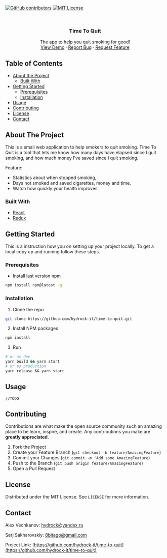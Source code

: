<!-- PROJECT SHIELDS -->
[![GitHub contributors]]()
[![MIT License][license-shield]][license-url]

<br />
<p align="center">

  <h3 align="center">Time To Quit</h3>

  <p align="center">
    The app to help you quit smoking for good!
    <br />
    <a href="https://time-to-quit.com/">View Demo</a>
    ·
    <a href="https://github.com/hydrock-it/time-to-quit/issues">Report Bug</a>
    ·
    <a href="https://github.com/hydrock-it/time-to-quit/issues">Request Feature</a>
  </p>
</p>


<!-- TABLE OF CONTENTS -->
## Table of Contents

* [About the Project](#about-the-project)
  * [Built With](#built-with)
* [Getting Started](#getting-started)
  * [Prerequisites](#prerequisites)
  * [Installation](#installation)
* [Usage](#usage)
* [Contributing](#contributing)
* [License](#license)
* [Contact](#contact)



<!-- ABOUT THE PROJECT -->
## About The Project

This is a small web application to help smokers to quit smoking. 
Time To Quit is a tool that lets me know how many days have elapsed since I quit smoking, and how much money I've saved since I quit smoking. 

Feature:
* Statistics about when stopped smoking, 
* Days not smoked and saved cigarettes, money and time.
* Watch how quickly your health improves

### Built With
* [React](https://reactjs.org/)
* [Redux](https://redux.js.org/)


<!-- GETTING STARTED -->
## Getting Started

This is a instruction how you on setting up your project locally.
To get a local copy up and running follow these steps.

### Prerequisites

* Install last version npm
```sh
npm install npm@latest -g
```

### Installation

1. Clone the repo
```sh
git clone https://github.com/hydrock-it/time-to-quit.git
```
2. Install NPM packages
```sh
npm install
```
3. Run 
```sh
# or as dev
yarn build && yarn start
# or as production
yarn release && yarn start
```


<!-- USAGE EXAMPLES -->
## Usage

```//TODO```

<!-- CONTRIBUTING -->
## Contributing
Contributions are what make the open source community such an amazing place to be learn, inspire, and create. Any contributions you make are **greatly appreciated**.
1. Fork the Project
2. Create your Feature Branch (`git checkout -b feature/AmazingFeature`)
3. Commit your Changes (`git commit -m 'Add some AmazingFeature`)
4. Push to the Branch (`git push origin feature/AmazingFeature`)
5. Open a Pull Request

<!-- LICENSE -->
## License
Distributed under the MIT License. See `LICENSE` for more information.

<!-- CONTACT -->
## Contact
Alex Vechkanov:     hydrock@yandex.ru

Serj Sakharovskiy:  8bitago@gmail.com

Project Link: [https://github.com/hydrock-it/time-to-quit](https://github.com/hydrock-it/time-to-quit)


<!-- MARKDOWN LINKS & IMAGES -->
[build-shield]: https://img.shields.io/badge/build-passing-brightgreen.svg?style=flat-square
[GitHub contributors]: https://img.shields.io/github/contributors/hydrock-it/time-to-quit.svg
[license-shield]: https://img.shields.io/badge/license-MIT-blue.svg?style=flat-square
[license-url]: https://choosealicense.com/licenses/mit

